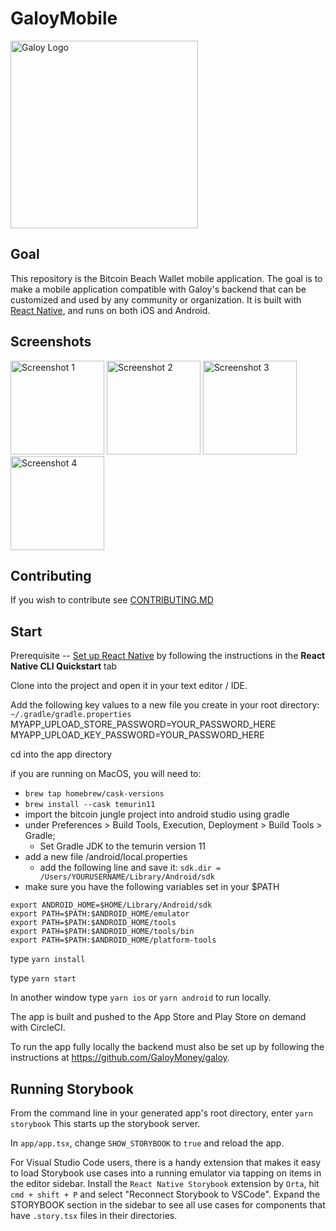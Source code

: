 # GaloyMobile

<img src=".readme/galoy-logo.png" alt="Galoy Logo" width="300">

## Goal

This repository is the Bitcoin Beach Wallet mobile application. The goal is to make a mobile application compatible with Galoy's backend that can be customized and used by any community or organization. It is built with [React Native](https://reactnative.dev/), and runs on both iOS and Android.

## Screenshots

<img src=".readme/screenshot-1.png" alt="Screenshot 1" width="150"> <img src=".readme/screenshot-2.png" alt="Screenshot 2" width="150"> <img src=".readme/screenshot-3.png" alt="Screenshot 3" width="150"> <img src=".readme/screenshot-4.png" alt="Screenshot 4" width="150">

## Contributing

If you wish to contribute see [CONTRIBUTING.MD](./CONTRIBUTING.MD)

## Start
Prerequisite -- [Set up React Native](https://reactnative.dev/docs/environment-setup) by following the instructions in the **React Native CLI Quickstart** tab

Clone into the project and open it in your text editor / IDE.

Add the following key values to a new file you create in your root directory: `~/.gradle/gradle.properties`
MYAPP_UPLOAD_STORE_PASSWORD=YOUR_PASSWORD_HERE
MYAPP_UPLOAD_KEY_PASSWORD=YOUR_PASSWORD_HERE

cd into the app directory

if you are running on MacOS, you will need to:
- `brew tap homebrew/cask-versions`
- `brew install --cask temurin11`
- import the bitcoin jungle project into android studio using gradle
- under Preferences > Build Tools, Execution, Deployment > Build Tools > Gradle;
  - Set Gradle JDK to the temurin version 11
- add a new file /android/local.properties
  - add the following line and save it: `sdk.dir = /Users/YOURUSERNAME/Library/Android/sdk`
- make sure you have the following variables set in your $PATH
```
export ANDROID_HOME=$HOME/Library/Android/sdk
export PATH=$PATH:$ANDROID_HOME/emulator
export PATH=$PATH:$ANDROID_HOME/tools
export PATH=$PATH:$ANDROID_HOME/tools/bin
export PATH=$PATH:$ANDROID_HOME/platform-tools
```

type `yarn install`

type `yarn start`

In another window
type `yarn ios` or `yarn android` to run locally.

The app is built and pushed to the App Store and Play Store on demand with CircleCI.

To run the app fully locally the backend must also be set up by following the instructions at https://github.com/GaloyMoney/galoy.

## Running Storybook

From the command line in your generated app's root directory, enter `yarn storybook`
This starts up the storybook server.

In `app/app.tsx`, change `SHOW_STORYBOOK` to `true` and reload the app.

For Visual Studio Code users, there is a handy extension that makes it easy to load Storybook use cases into a running emulator via tapping on items in the editor sidebar. Install the `React Native Storybook` extension by `Orta`, hit `cmd + shift + P` and select "Reconnect Storybook to VSCode". Expand the STORYBOOK section in the sidebar to see all use cases for components that have `.story.tsx` files in their directories.
